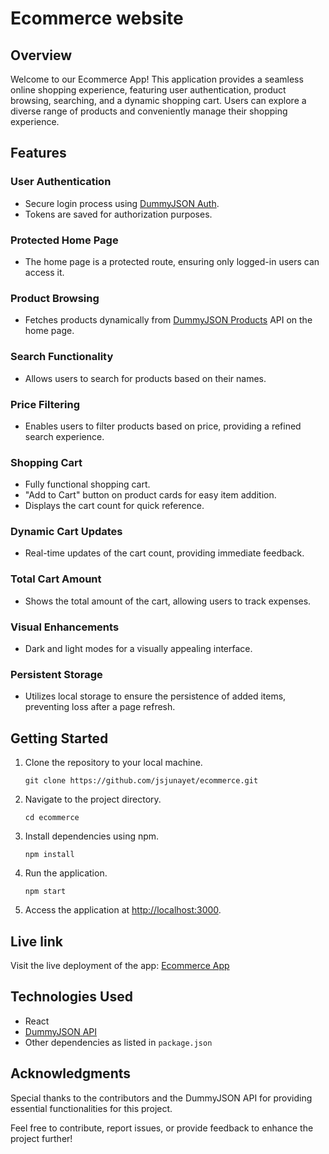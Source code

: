 # Ecommerce website

## Overview

Welcome to our Ecommerce App! This application provides a seamless online shopping experience, featuring user authentication, product browsing, searching, and a dynamic shopping cart. Users can explore a diverse range of products and conveniently manage their shopping experience.

## Features

### User Authentication

- Secure login process using [DummyJSON Auth](https://dummyjson.com/docs/auth).
- Tokens are saved for authorization purposes.

### Protected Home Page

- The home page is a protected route, ensuring only logged-in users can access it.

### Product Browsing

- Fetches products dynamically from [DummyJSON Products](https://dummyjson.com/docs/products) API on the home page.

### Search Functionality

- Allows users to search for products based on their names.

### Price Filtering

- Enables users to filter products based on price, providing a refined search experience.

### Shopping Cart

- Fully functional shopping cart.
- "Add to Cart" button on product cards for easy item addition.
- Displays the cart count for quick reference.

### Dynamic Cart Updates

- Real-time updates of the cart count, providing immediate feedback.

### Total Cart Amount

- Shows the total amount of the cart, allowing users to track expenses.

### Visual Enhancements

- Dark and light modes for a visually appealing interface.

### Persistent Storage

- Utilizes local storage to ensure the persistence of added items, preventing loss after a page refresh.

## Getting Started

1. Clone the repository to your local machine.
    ```
    git clone https://github.com/jsjunayet/ecommerce.git
    ```

2. Navigate to the project directory.
    ```
    cd ecommerce
    ```

3. Install dependencies using npm.
    ```
    npm install
    ```

4. Run the application.
    ```
    npm start
    ```

6. Access the application at [http://localhost:3000](http://localhost:3000).

## Live link

Visit the live deployment of the app: [Ecommerce App](https://ecommerce-webiste-tau.vercel.app/)

## Technologies Used

- React
- [DummyJSON API](https://dummyjson.com/docs/auth)
- Other dependencies as listed in `package.json`

## Acknowledgments

Special thanks to the contributors and the DummyJSON API for providing essential functionalities for this project.

Feel free to contribute, report issues, or provide feedback to enhance the project further!
